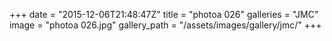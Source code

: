 +++
date = "2015-12-06T21:48:47Z"
title = "photoa 026"
galleries = "JMC"
image = "photoa 026.jpg"
gallery_path = "/assets/images/gallery/jmc/"
+++

